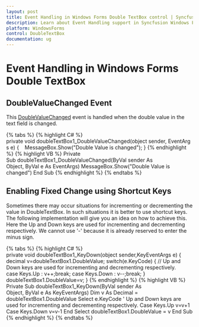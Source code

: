 ```yaml
---
layout: post
title: Event Handling in Windows Forms Double TextBox control | Syncfusion
description: Learn about Event Handling support in Syncfusion Windows Forms Double TextBox control and more details.
platform: WindowsForms
control: DoubleTextBox
documentation: ug
---
```

# Event Handling in Windows Forms Double TextBox

## DoubleValueChanged Event

This [DoubleValueChanged](https://help.syncfusion.com/cr/windowsforms/Syncfusion.Windows.Forms.Tools.DoubleTextBox.html) event is handled when the double value in the text field is changed.

{% tabs %}
{% highlight C# %}  
private void doubleTextBox1_DoubleValueChanged(object sender, EventArgs e)
{
   MessageBox.Show("Double Value is changed");
}
{% endhighlight %}
{% highlight VB %} 
Private Sub doubleTextBox1_DoubleValueChanged(ByVal sender As Object, ByVal e As EventArgs)
MessageBox.Show("Double Value is changed")
End Sub
{% endhighlight %}
{% endtabs %}

## Enabling Fixed Change using Shortcut Keys

Sometimes there may occur situations for incrementing or decrementing the value in DoubleTextBox. In such situations it is better to use shortcut keys. The following implementation will give you an idea on how to achieve this. Here the Up and Down keys are used for incrementing and decrementing respectively. We cannot use '-' because it is already reserved to enter the minus sign.

{% tabs %}
{% highlight C# %}  
private void doubleTextBox1_KeyDown(object sender,KeyEventArgs e)
{
    decimal v=doubleTextBox1.DoubleValue;
    switch(e.KeyCode)
    {
        // Up and Down keys are used for incrementing and decrementing respectively.
        case Keys.Up : v++;break;
        case Keys.Down : v--;break;
    }
    doubleTextBox1.DoubleValue=v;
}
{% endhighlight %}
{% highlight VB %} 
Private Sub doubleTextBox1_KeyDown(ByVal sender As Object, ByVal e As KeyEventArgs)
Dim v As Decimal = doubleTextBox1.DoubleValue
Select e.KeyCode
' Up and Down keys are used for incrementing and decrementing respectively.
Case Keys.Up
v=v+1
Case Keys.Down
v=v-1
End Select
doubleTextBox1.DoubleValue = v
End Sub
{% endhighlight %}
{% endtabs %}
